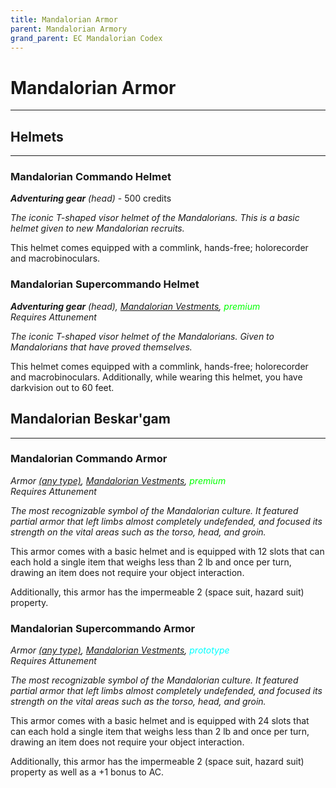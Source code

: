 ```yaml
---
title: Mandalorian Armor
parent: Mandalorian Armory
grand_parent: EC Mandalorian Codex
---
```


# Mandalorian Armor
---
## Helmets
---
### Mandalorian Commando Helmet
***Adventuring gear** (head)* - 500 credits

*The iconic T-shaped visor helmet of the Mandalorians. This is a basic helmet given to new Mandalorian recruits.*

This helmet comes equipped with a commlink, hands-free; holorecorder and macrobinoculars.

### Mandalorian Supercommando Helmet
***Adventuring gear** (head), [Mandalorian Vestments](https://drakeryzer.github.io/DrakeSW5E/Mandalorian%20Codex/Mandalorian%20Equipment/Index.html#mandalorian-vestments), <font style="color:lime">premium</font> <br> Requires Attunement*

*The iconic T-shaped visor helmet of the Mandalorians. Given to Mandalorians that have proved themselves.*

This helmet comes equipped with a commlink, hands-free; holorecorder and macrobinoculars. Additionally, while wearing this helmet, you have darkvision out to 60 feet.

## Mandalorian Beskar'gam
---
### Mandalorian Commando Armor
*Armor [(any type)](https://sw5e.com/loot/armor), [Mandalorian Vestments](https://drakeryzer.github.io/DrakeSW5E/Mandalorian%20Codex/Mandalorian%20Equipment/Index.html#mandalorian-vestments), <font style="color:lime">premium</font> <br> Requires Attunement*

*The most recognizable symbol of the Mandalorian culture. It featured partial armor that left limbs almost completely undefended, and focused its strength on the vital areas such as the torso, head, and groin.*

This armor comes with a basic helmet and is equipped with 12 slots that can each hold a single item that weighs less than 2 lb and once per turn, drawing an item does not require your object interaction. 

Additionally, this armor has the impermeable 2 (space suit, hazard suit) property.

### Mandalorian Supercommando Armor
*Armor [(any type)](https://sw5e.com/loot/armor), [Mandalorian Vestments](https://drakeryzer.github.io/DrakeSW5E/Mandalorian%20Codex/Mandalorian%20Equipment/Index.html#mandalorian-vestments), <font style="color:cyan">prototype</font> <br> Requires Attunement*

*The most recognizable symbol of the Mandalorian culture. It featured partial armor that left limbs almost completely undefended, and focused its strength on the vital areas such as the torso, head, and groin.*

This armor comes with a basic helmet and is equipped with 24 slots that can each hold a single item that weighs less than 2 lb and once per turn, drawing an item does not require your object interaction. 

Additionally, this armor has the impermeable 2 (space suit, hazard suit) property as well as a +1 bonus to AC.
